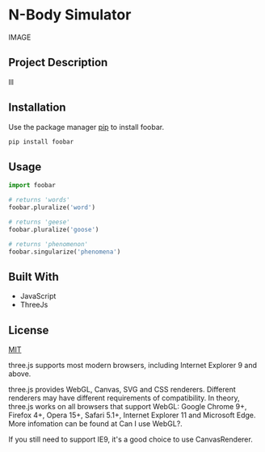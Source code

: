 # N-Body Simulator

IMAGE

## Project Description

lll

## Installation

Use the package manager [pip](https://pip.pypa.io/en/stable/) to install foobar.

```bash
pip install foobar
```

## Usage

```python
import foobar

# returns 'words'
foobar.pluralize('word')

# returns 'geese'
foobar.pluralize('goose')

# returns 'phenomenon'
foobar.singularize('phenomena')
```

## Built With

- JavaScript
- ThreeJs

## License

[MIT](https://choosealicense.com/licenses/mit/)

three.js supports most modern browsers, including Internet Explorer 9 and above.

three.js provides WebGL, Canvas, SVG and CSS renderers. Different renderers may have different requirements of compatibility.
In theory, three.js works on all browsers that support WebGL: Google Chrome 9+, Firefox 4+, Opera 15+, Safari 5.1+, Internet Explorer 11 and Microsoft Edge. More infomation can be found at Can I use WebGL?.


If you still need to support IE9, it's a good choice to use CanvasRenderer.
